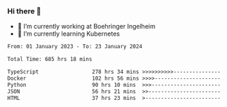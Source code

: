 ### Hi there 👋
- 🔭 I’m currently working at Boehringer Ingelheim
- 🌱 I’m currently learning Kubernetes

 
<!--START_SECTION:waka-->

```txt
From: 01 January 2023 - To: 23 January 2024

Total Time: 685 hrs 18 mins

TypeScript                 278 hrs 34 mins >>>>>>>>>>---------------   40.65 %
Docker                     102 hrs 56 mins >>>>---------------------   15.02 %
Python                     90 hrs 10 mins  >>>----------------------   13.16 %
JSON                       56 hrs 21 mins  >>-----------------------   08.22 %
HTML                       37 hrs 23 mins  >------------------------   05.46 %
```

<!--END_SECTION:waka-->

 
